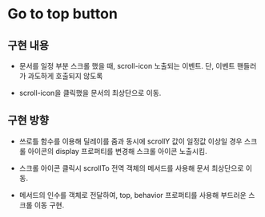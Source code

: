# Go to top button

## 구현 내용

- 문서를 일정 부분 스크롤 했을 때, scroll-icon 노출되는 이벤트. 단, 이벤트 핸들러가 과도하게 호출되지 않도록

- scroll-icon을 클릭했을 문서의 최상단으로 이동.

## 구현 방향

- 쓰로틀 함수를 이용해 딜레이를 줌과 동시에 scrollY 값이 일정값 이상일 경우 스크롤 아이콘의 display 프로퍼티를 변경해 스크롤 아이콘 노출시킴.

- 스크롤 아이콘 클릭시 scrollTo 전역 객체의 메서드를 사용해 문서 최상단으로 이동.

- 메서드의 인수를 객체로 전달하여, top, behavior 프로퍼티를 사용해 부드러운 스크롤 이동 구현.
